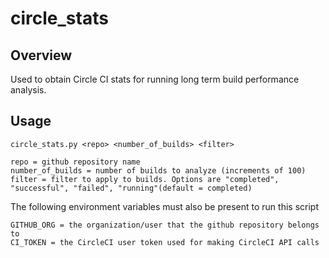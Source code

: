 # circle_stats

## Overview

Used to obtain Circle CI stats for running long term build performance analysis.

## Usage

`circle_stats.py <repo> <number_of_builds> <filter>`
```
repo = github repository name
number_of_builds = number of builds to analyze (increments of 100)
filter = filter to apply to builds. Options are "completed", "successful", "failed", "running"(default = completed)
```
The following environment variables must also be present to run this script
```
GITHUB_ORG = the organization/user that the github repository belongs to
CI_TOKEN = the CircleCI user token used for making CircleCI API calls
```
